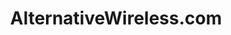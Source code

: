 ---
title: "AlternativeWireless.com"
url: /san-antonio/alternativewireless-com/
shop: Elektronik
---